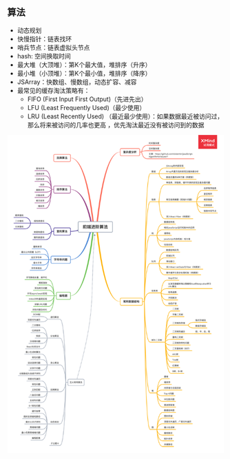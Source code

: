 ## 算法
  - 动态规划
  - 快慢指针：链表找环
  - 哨兵节点：链表虚拟头节点
  - hash: 空间换取时间
  - 最大堆（大顶堆）：第K个最大值，堆排序（升序）
  - 最小堆（小顶堆）：第K个最小值，堆排序（降序）
  - JSArray：快数组、慢数组，动态扩容、减容
  - 最常见的缓存淘汰策略有：
    - FIFO (First Input First Output)（先进先出）
    - LFU (Least Frequently Used)（最少使用）
    - LRU (Least Recently Used) （最近最少使用）：如果数据最近被访问过，那么将来被访问的几率也更高 ，优先淘汰最近没有被访问到的数据

![前端算法思维导图](./reference/javascript-algorithms.png)